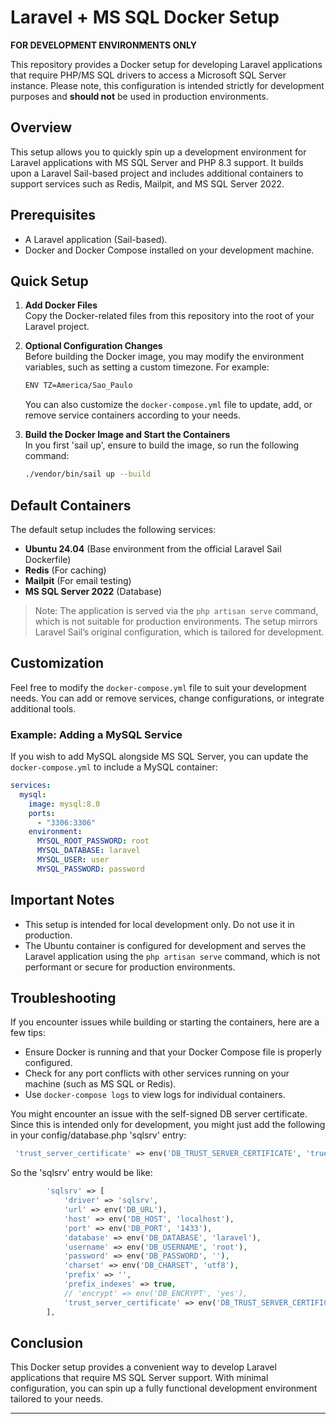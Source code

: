 # Laravel + MS SQL Docker Setup  
**FOR DEVELOPMENT ENVIRONMENTS ONLY**

This repository provides a Docker setup for developing Laravel applications that require PHP/MS SQL drivers to access a Microsoft SQL Server instance. Please note, this configuration is intended strictly for development purposes and **should not** be used in production environments.

## Overview

This setup allows you to quickly spin up a development environment for Laravel applications with MS SQL Server and PHP 8.3 support. It builds upon a Laravel Sail-based project and includes additional containers to support services such as Redis, Mailpit, and MS SQL Server 2022.

## Prerequisites

- A Laravel application (Sail-based).
- Docker and Docker Compose installed on your development machine.

## Quick Setup

1. **Add Docker Files**  
   Copy the Docker-related files from this repository into the root of your Laravel project.

2. **Optional Configuration Changes**  
   Before building the Docker image, you may modify the environment variables, such as setting a custom timezone. For example:

   ```bash
   ENV TZ=America/Sao_Paulo
   ```

   You can also customize the `docker-compose.yml` file to update, add, or remove service containers according to your needs.

3. **Build the Docker Image and Start the Containers**  
   In you first 'sail up', ensure to build the image, so run the following command:

   ```bash
   ./vendor/bin/sail up --build
   ```

## Default Containers

The default setup includes the following services:

- **Ubuntu 24.04** (Base environment from the official Laravel Sail Dockerfile)
- **Redis** (For caching)
- **Mailpit** (For email testing)
- **MS SQL Server 2022** (Database)

> Note: The application is served via the `php artisan serve` command, which is not suitable for production environments. The setup mirrors Laravel Sail’s original configuration, which is tailored for development.

## Customization

Feel free to modify the `docker-compose.yml` file to suit your development needs. You can add or remove services, change configurations, or integrate additional tools.

### Example: Adding a MySQL Service

If you wish to add MySQL alongside MS SQL Server, you can update the `docker-compose.yml` to include a MySQL container:

```yaml
services:
  mysql:
    image: mysql:8.0
    ports:
      - "3306:3306"
    environment:
      MYSQL_ROOT_PASSWORD: root
      MYSQL_DATABASE: laravel
      MYSQL_USER: user
      MYSQL_PASSWORD: password
```

## Important Notes

- This setup is intended for local development only. Do not use it in production.
- The Ubuntu container is configured for development and serves the Laravel application using the `php artisan serve` command, which is not performant or secure for production environments.
  
## Troubleshooting

If you encounter issues while building or starting the containers, here are a few tips:

- Ensure Docker is running and that your Docker Compose file is properly configured.
- Check for any port conflicts with other services running on your machine (such as MS SQL or Redis).
- Use `docker-compose logs` to view logs for individual containers.

You might encounter an issue with the self-signed DB server certificate.
Since this is intended only for development, you might just add the following in your config/database.php 'sqlsrv' entry:
 
```php
 'trust_server_certificate' => env('DB_TRUST_SERVER_CERTIFICATE', 'true'),
 ```
So the 'sqlsrv' entry would be like:

```php
        'sqlsrv' => [
            'driver' => 'sqlsrv',
            'url' => env('DB_URL'),
            'host' => env('DB_HOST', 'localhost'),
            'port' => env('DB_PORT', '1433'),
            'database' => env('DB_DATABASE', 'laravel'),
            'username' => env('DB_USERNAME', 'root'),
            'password' => env('DB_PASSWORD', ''),
            'charset' => env('DB_CHARSET', 'utf8'),
            'prefix' => '',
            'prefix_indexes' => true,
            // 'encrypt' => env('DB_ENCRYPT', 'yes'),
            'trust_server_certificate' => env('DB_TRUST_SERVER_CERTIFICATE', 'true'),
        ],
```
## Conclusion

This Docker setup provides a convenient way to develop Laravel applications that require MS SQL Server support. With minimal configuration, you can spin up a fully functional development environment tailored to your needs.

---
